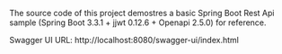 The source code of this project demostres a basic Spring Boot Rest Api sample (Spring Boot 3.3.1 + jjwt 0.12.6 + Openapi 2.5.0) for reference.

Swagger UI URL: http://localhost:8080/swagger-ui/index.html
